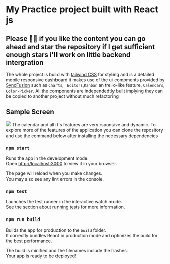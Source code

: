 # My Practice project built with React js
<h2>Please 🙌🏼  if you like the content you can go ahead and star the repository if I get sufficient enough stars i'll work on little backend intergration</h2>


The whole project is build with [tailwind CSS](https://tailwindcss.com/) for styling and is a detailed mobile responsive dashboard 
it makes use of the ui compments provided by [SyncFusion](https://www.syncfusion.com/) such as `Charts`, ` Editors`,`Kanban` an trello-like feature, `Calendars`, `Color-Picker`. All the components are independedtly built implying they can be copied to another project without much refactoring
## Sample Screen 
<img src="https://i.ibb.co/VWJnhsj/Screen-Shot-2022-10-14-at-02-06-06.png">
The calendar and all it's features are very rsponsive and dynamic.
To explore more of the features of the application you can clone the repository and use the command below after installing the necessary dependencies 

### `npm start`

Runs the app in the development mode.\
Open [http://localhost:3000](http://localhost:3000) to view it in your browser.

The page will reload when you make changes.\
You may also see any lint errors in the console.

### `npm test`

Launches the test runner in the interactive watch mode.\
See the section about [running tests](https://facebook.github.io/create-react-app/docs/running-tests) for more information.

### `npm run build`

Builds the app for production to the `build` folder.\
It correctly bundles React in production mode and optimizes the build for the best performance.

The build is minified and the filenames include the hashes.\
Your app is ready to be deployed!

